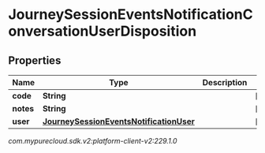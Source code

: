 # JourneySessionEventsNotificationConversationUserDisposition


## Properties

| Name | Type | Description | Notes |
| ------------ | ------------- | ------------- | ------------- |
| **code** | **String** |  |  [optional] |
| **notes** | **String** |  |  [optional] |
| **user** | [**JourneySessionEventsNotificationUser**](JourneySessionEventsNotificationUser) |  |  [optional] |




_com.mypurecloud.sdk.v2:platform-client-v2:229.1.0_
